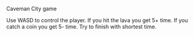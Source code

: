Caveman City game

Use WASD to control the player.
If you hit the lava you get 5+ time.
If you catch a coin you get 5- time.
Try to finish with shortest time.
